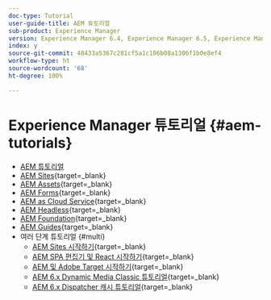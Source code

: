 ```yaml
---
doc-type: Tutorial
user-guide-title: AEM 튜토리얼
sub-product: Experience Manager
version: Experience Manager 6.4, Experience Manager 6.5, Experience Manager as a Cloud Service
index: y
source-git-commit: 48433a5367c281cf5a1c106b08a1306f1b0e8ef4
workflow-type: ht
source-wordcount: '68'
ht-degree: 100%

---
```



# Experience Manager 튜토리얼 {#aem-tutorials}

+ [AEM 튜토리얼](overview.md)
+ [AEM Sites](https://experienceleague.adobe.com/docs/experience-manager-learn/sites/overview.html?lang=ko){target=_blank}
+ [AEM Assets](https://experienceleague.adobe.com/docs/experience-manager-learn/assets/overview.html?lang=ko){target=_blank}
+ [AEM Forms](https://experienceleague.adobe.com/docs/experience-manager-learn/forms/overview.html?lang=ko){target=_blank}
+ [AEM as Cloud Service](https://experienceleague.adobe.com/docs/experience-manager-learn/cloud-service/overview.html?lang=ko){target=_blank}
+ [AEM Headless](https://experienceleague.adobe.com/docs/experience-manager-learn/getting-started-with-aem-headless/overview.html?lang=ko){target=_blank}
+ [AEM Foundation](https://experienceleague.adobe.com/docs/experience-manager-learn/cloud-service/overview.html?lang=ko){target=_blank}
+ [AEM Guides](https://experienceleague.adobe.com/docs/experience-manager-guides-learn/tutorials/overview.html?lang=ko){target=_blank}
+ 여러 단계 튜토리얼 {#multi}
   + [AEM Sites 시작하기](https://experienceleague.adobe.com/docs/experience-manager-learn/getting-started-wknd-tutorial-develop/overview.html?lang=ko){target=_blank}
   + [AEM SPA 편집기 및 React 시작하기](https://experienceleague.adobe.com/docs/experience-manager-learn/spa-react-tutorial/overview.html?lang=ko){target=_blank}
   + [AEM 및 Adobe Target 시작하기](https://experienceleague.adobe.com/docs/experience-manager-learn/aem-target-tutorial/overview.html?lang=ko){target=_blank}
   + [AEM 6.x Dynamic Media Classic 튜토리얼](https://experienceleague.adobe.com/docs/experience-manager-learn/dynamic-media-classic-tutorial/overview.html?lang=ko){target=_blank}
   + [AEM 6.x Dispatcher 캐시 튜토리얼](https://experienceleague.adobe.com/docs/experience-manager-learn/dispatcher-tutorial/overview.html?lang=ko){target=_blank}
